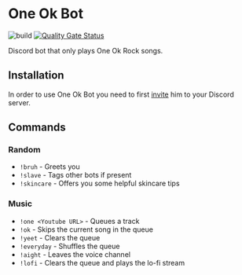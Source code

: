 # One Ok Bot

![build](https://github.com/maxwowo/one-ok-bot/workflows/build/badge.svg) [![Quality Gate Status](https://sonarcloud.io/api/project_badges/measure?project=maxwowo_one-ok-bot&metric=alert_status)](https://sonarcloud.io/dashboard?id=maxwowo_one-ok-bot)

Discord bot that only plays One Ok Rock songs.

## Installation

In order to use One Ok Bot you need to first [invite](https://discord.com/api/oauth2/authorize?client_id=737946817613791344&permissions=8&scope=bot) him to your Discord server.

## Commands

### Random

- `!bruh` - Greets you
- `!slave` - Tags other bots if present
- `!skincare` - Offers you some helpful skincare tips

### Music

- `!one <Youtube URL>` - Queues a track
- `!ok` - Skips the current song in the queue
- `!yeet` - Clears the queue
- `!everyday` - Shuffles the queue
- `!aight` - Leaves the voice channel
- `!lofi` - Clears the queue and plays the lo-fi stream
